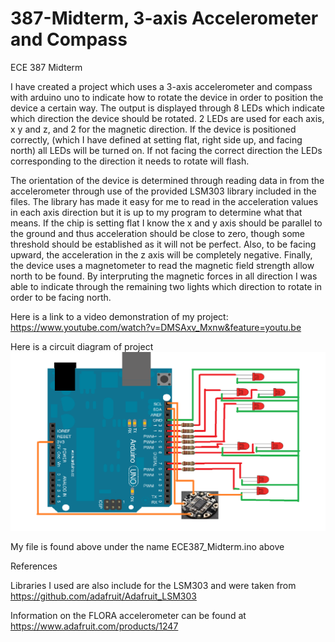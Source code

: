# 387-Midterm, 3-axis Accelerometer and Compass 
ECE 387 Midterm 

  I have created a project which uses a 3-axis accelerometer and compass with arduino uno to indicate how to rotate the device in order to position the device a certain way. The output is displayed through 8 LEDs which indicate which direction the device should be rotated. 2 LEDs are used for each axis, x y and z, and 2 for the magnetic direction. If the device is positioned correctly, (which I have defined at setting flat, right side up, and facing north) all LEDs will be turned on. If not facing the correct direction the LEDs corresponding to the direction it needs to rotate will flash. 
  
  The orientation of the device is determined through reading data in from the accelerometer through use of the provided LSM303 library included in the files. The library has made it easy for me to read in the acceleration values in each axis direction but it is up to my program to determine what that means. If the chip is setting flat I know the x and y axis should be parallel to the ground and thus acceleration should be close to zero, though some threshold should be established as it will not be perfect. Also, to be facing upward, the acceleration in the z axis will be completely negative. Finally, the device uses a magnetometer to read the magnetic field strength allow north to be found. By interpruting the magnetic forces in all direction I was able to indicate through the remaining two lights which direction to rotate in order to be facing north. 
  
Here is a link to a video demonstration of my project: https://www.youtube.com/watch?v=DMSAxv_Mxnw&feature=youtu.be  
  
Here is a circuit diagram of project
![alt tag](https://github.com/sulliv35/387-Midterm/blob/master/ece387Midterm1.png)

My file is found above under the name ECE387_Midterm.ino above

References

Libraries I used are also include for the LSM303 and were taken from https://github.com/adafruit/Adafruit_LSM303

Information on the FLORA accelerometer can be found at https://www.adafruit.com/products/1247 

